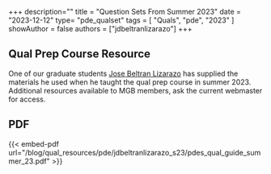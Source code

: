 +++
description=""
title = "Question Sets From Summer 2023"
date = "2023-12-12"
type= "pde_qualset"
tags = [
    "Quals",
    "pde",
    "2023"
]
showAuthor = false
authors = ["jdbeltranlizarazo"]
+++

## Qual Prep Course Resource

One of our graduate students [Jose Beltran Lizarazo](https://jdavidbel.github.io/) has supplied the materials he used when he taught the qual prep course in summer 2023. Additional resources available to MGB members, ask the current webmaster for access.

## PDF

{{< embed-pdf url="/blog/qual_resources/pde/jdbeltranlizarazo_s23/pdes_qual_guide_summer_23.pdf" >}}
